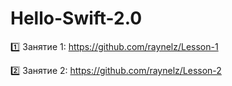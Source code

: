 # Hello-Swift-2.0

1️⃣ Занятие 1: https://github.com/raynelz/Lesson-1

2️⃣ Занятие 2: https://github.com/raynelz/Lesson-2
